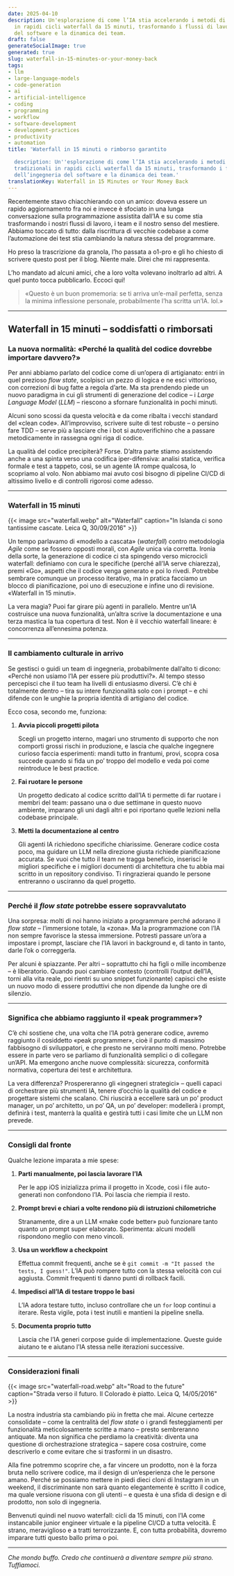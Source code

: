 ```yaml
---
date: 2025-04-10
description: Un'esplorazione di come l’IA stia accelerando i metodi di sviluppo tradizionali
  in rapidi cicli waterfall da 15 minuti, trasformando i flussi di lavoro dell’ingegneria
  del software e la dinamica dei team.
draft: false
generateSocialImage: true
generated: true
slug: waterfall-in-15-minutes-or-your-money-back
tags:
- llm
- large-language-models
- code-generation
- ai
- artificial-intelligence
- coding
- programming
- workflow
- software-development
- development-practices
- productivity
- automation
title: 'Waterfall in 15 minuti o rimborso garantito

  description: Un''esplorazione di come l’IA stia accelerando i metodi di sviluppo
  tradizionali in rapidi cicli waterfall da 15 minuti, trasformando i flussi di lavoro
  dell’ingegneria del software e la dinamica dei team.'
translationKey: Waterfall in 15 Minutes or Your Money Back
---
```


Recentemente stavo chiacchierando con un amico: doveva essere un rapido aggiornamento fra noi e invece è sfociato in una lunga conversazione sulla programmazione assistita dall’IA e su come stia trasformando i nostri flussi di lavoro, i team e il nostro senso del mestiere. Abbiamo toccato di tutto: dalla riscrittura di vecchie codebase a come l’automazione dei test stia cambiando la natura stessa del programmare.  

Ho preso la trascrizione da granola, l’ho passata a o1-pro e gli ho chiesto di scrivere questo post per il blog. Niente male. Direi che mi rappresenta.  

L’ho mandato ad alcuni amici, che a loro volta volevano inoltrarlo ad altri. A quel punto tocca pubblicarlo. Eccoci qui!  

> «Questo è un buon promemoria: se ti arriva un’e-mail perfetta, senza la minima inflessione personale, probabilmente l’ha scritta un’IA. lol.»

---

## Waterfall in 15 minuti – soddisfatti o rimborsati

### La nuova normalità: «Perché la qualità del codice dovrebbe importare davvero?»

Per anni abbiamo parlato del codice come di un’opera di artigianato: entri in quel prezioso *flow state*, scolpisci un pezzo di logica e ne esci vittorioso, con correzioni di bug fatte a regola d’arte. Ma sta prendendo piede un nuovo paradigma in cui gli strumenti di generazione del codice – i *Large Language Model* (*LLM*) – riescono a sfornare funzionalità in pochi minuti.  

Alcuni sono scossi da questa velocità e da come ribalta i vecchi standard del «clean code». All’improvviso, scrivere suite di test robuste – o persino fare TDD – serve più a lasciare che i bot si autoverifichino che a passare metodicamente in rassegna ogni riga di codice.  

La qualità del codice precipiterà? Forse. D’altra parte stiamo assistendo anche a una spinta verso una codifica iper-difensiva: analisi statica, verifica formale e test a tappeto, così, se un agente IA rompe qualcosa, lo scopriamo al volo. Non abbiamo mai avuto così bisogno di pipeline CI/CD di altissimo livello e di controlli rigorosi come adesso.

---

### Waterfall in 15 minuti

{{< image src="waterfall.webp" alt="Waterfall" caption="In Islanda ci sono tantissime cascate. Leica Q, 30/09/2016" >}}

Un tempo parlavamo di «modello a cascata» (*waterfall*) contro metodologia *Agile* come se fossero opposti morali, con *Agile* unica via corretta. Ironia della sorte, la generazione di codice ci sta spingendo verso microcicli waterfall: definiamo con cura le specifiche (perché all’IA serve chiarezza), premi «Go», aspetti che il codice venga generato e poi lo rivedi. Potrebbe sembrare comunque un processo iterativo, ma in pratica facciamo un blocco di pianificazione, poi uno di esecuzione e infine uno di revisione. «Waterfall in 15 minuti».  

La vera magia? Puoi far girare più agenti in parallelo. Mentre un’IA costruisce una nuova funzionalità, un’altra scrive la documentazione e una terza mastica la tua copertura di test. Non è il vecchio waterfall lineare: è concorrenza all’ennesima potenza.

---

### Il cambiamento culturale in arrivo

Se gestisci o guidi un team di ingegneria, probabilmente dall’alto ti dicono: «Perché non usiamo l’IA per essere più produttivi?». Al tempo stesso percepisci che il tuo team ha livelli di entusiasmo diversi. C’è chi è totalmente dentro – tira su intere funzionalità solo con i prompt – e chi difende con le unghie la propria identità di artigiano del codice.  

Ecco cosa, secondo me, funziona:

1. **Avvia piccoli progetti pilota**  

   Scegli un progetto interno, magari uno strumento di supporto che non comporti grossi rischi in produzione, e lascia che qualche ingegnere curioso faccia esperimenti: mandi tutto in frantumi, provi, scopra cosa succede quando si fida un po’ troppo del modello e veda poi come reintroduce le best practice.

2. **Fai ruotare le persone**  

   Un progetto dedicato al codice scritto dall’IA ti permette di far ruotare i membri del team: passano una o due settimane in questo nuovo ambiente, imparano gli uni dagli altri e poi riportano quelle lezioni nella codebase principale.

3. **Metti la documentazione al centro**  

   Gli agenti IA richiedono specifiche chiarissime. Generare codice costa poco, ma guidare un LLM nella direzione giusta richiede pianificazione accurata. Se vuoi che tutto il team ne tragga beneficio, inserisci le migliori specifiche e i migliori documenti di architettura che tu abbia mai scritto in un repository condiviso. Ti ringrazierai quando le persone entreranno o usciranno da quel progetto.

---

### Perché il *flow state* potrebbe essere sopravvalutato

Una sorpresa: molti di noi hanno iniziato a programmare perché adorano il *flow state* – l’immersione totale, la «zona». Ma la programmazione con l’IA non sempre favorisce la stessa immersione. Potresti passare un’ora a impostare i prompt, lasciare che l’IA lavori in background e, di tanto in tanto, darle l’ok o correggerla.  

Per alcuni è spiazzante. Per altri – soprattutto chi ha figli o mille incombenze – è liberatorio. Quando puoi cambiare contesto (controlli l’output dell’IA, torni alla vita reale, poi rientri su uno snippet funzionante) capisci che esiste un nuovo modo di essere produttivi che non dipende da lunghe ore di silenzio.

---

### Significa che abbiamo raggiunto il «peak programmer»?

C’è chi sostiene che, una volta che l’IA potrà generare codice, avremo raggiunto il cosiddetto «peak programmer», cioè il punto di massimo fabbisogno di sviluppatori, e che presto ne serviranno molti meno. Potrebbe essere in parte vero se parliamo di funzionalità semplici o di collegare un’API. Ma emergono anche nuove complessità: sicurezza, conformità normativa, copertura dei test e architettura.  

La vera differenza? Prospereranno gli «ingegneri strategici» – quelli capaci di orchestrare più strumenti IA, tenere d’occhio la qualità del codice e progettare sistemi che scalano. Chi riuscirà a eccellere sarà un po’ product manager, un po’ architetto, un po’ QA, un po’ developer: modellerà i prompt, definirà i test, manterrà la qualità e gestirà tutti i casi limite che un LLM non prevede.

---

### Consigli dal fronte

Qualche lezione imparata a mie spese:

1. **Parti manualmente, poi lascia lavorare l’IA**  

   Per le app iOS inizializza prima il progetto in Xcode, così i file auto-generati non confondono l’IA. Poi lascia che riempia il resto.

2. **Prompt brevi e chiari a volte rendono più di istruzioni chilometriche**  

   Stranamente, dire a un LLM «make code better» può funzionare tanto quanto un prompt super elaborato. Sperimenta: alcuni modelli rispondono meglio con meno vincoli.

3. **Usa un workflow a checkpoint**  

   Effettua commit frequenti, anche se è `git commit -m "It passed the tests, I guess!"`. L’IA può rompere tutto con la stessa velocità con cui aggiusta. Commit frequenti ti danno punti di rollback facili.

4. **Impedisci all’IA di testare troppo le basi**  

   L’IA adora testare tutto, incluso controllare che un `for` loop continui a iterare. Resta vigile, pota i test inutili e mantieni la pipeline snella.

5. **Documenta proprio tutto**  

   Lascia che l’IA generi corpose guide di implementazione. Queste guide aiutano te e aiutano l’IA stessa nelle iterazioni successive.

---

### Considerazioni finali

{{< image src="waterfall-road.webp" alt="Road to the future" caption="Strada verso il futuro. Il Colorado è piatto. Leica Q, 14/05/2016" >}}

La nostra industria sta cambiando più in fretta che mai. Alcune certezze consolidate – come la centralità del *flow state* o i grandi festeggiamenti per funzionalità meticolosamente scritte a mano – presto sembreranno antiquate. Ma non significa che perdiamo la creatività: diventa una questione di orchestrazione strategica – sapere cosa costruire, come descriverlo e come evitare che si trasformi in un disastro.  

Alla fine potremmo scoprire che, a far vincere un prodotto, non è la forza bruta nello scrivere codice, ma il design di un’esperienza che le persone amano. Perché se possiamo mettere in piedi dieci cloni di Instagram in un weekend, il discriminante non sarà quanto elegantemente è scritto il codice, ma quale versione risuona con gli utenti – e questa è una sfida di design e di prodotto, non solo di ingegneria.  

Benvenuti quindi nel nuovo waterfall: cicli da 15 minuti, con l’IA come instancabile junior engineer virtuale e la pipeline CI/CD a tutta velocità. È strano, meraviglioso e a tratti terrorizzante. E, con tutta probabilità, dovremo imparare tutti questo ballo prima o poi.

---

_Che mondo buffo. Credo che continuerà a diventare sempre più strano. Tuffiamoci._